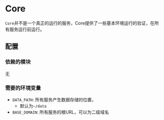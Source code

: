 Core
=====

`Core`并不是一个真正的运行的服务，Core提供了一些基本环境运行的验证，在所有服务运行前运行。

配置
----------------

### 依赖的模块
无
### 需要的环境变量

- `DATA_PATH`: 所有服务产生数据存储的位置，
  - 默认为`~/data`
- `BASE_DOMAIN`: 所有服务的根URL，可以为二级域名